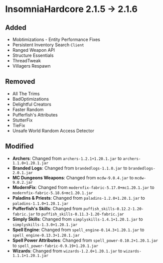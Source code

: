 # InsomniaHardcore 2.1.5 -> 2.1.6

## Added

- Mobtimizations - Entity Performance Fixes
- Persistent Inventory Search `Client`
- Ranged Weapon API
- Structure Essentials
- ThreadTweak
- Villagers Respawn
## Removed

- All The Trims
- BadOptimizations
- Delightful Creators
- Faster Random
- Pufferfish's Attributes
- StutterFix
- TieFix
- Unsafe World Random Access Detector
## Modified

- **Archers**: Changed from `archers-1.2.1+1.20.1.jar` to `archers-1.1.0+1.20.1.jar`
- **Branded Logs**: Changed from `brandedlogs-1.1.0.jar` to `brandedlogs-2.0.1.jar`
- **MC Dungeons Weapons**: Changed from `mcdw-9.0.4.jar` to `mcdw-9.0.2.jar`
- **ModernFix**: Changed from `modernfix-fabric-5.17.0+mc1.20.1.jar` to `modernfix-fabric-5.18.6+mc1.20.1.jar`
- **Paladins & Priests**: Changed from `paladins-1.2.0+1.20.1.jar` to `paladins-1.1.0+1.20.1.jar`
- **Pufferfish's Skills**: Changed from `puffish_skills-0.12.2-1.20-fabric.jar` to `puffish_skills-0.11.3-1.20-fabric.jar`
- **Simply Skills**: Changed from `simplyskills-1.4.1+1.20.1.jar` to `simplyskills-1.3.0+1.20.1.jar`
- **Spell Engine**: Changed from `spell_engine-0.14.3+1.20.1.jar` to `spell_engine-0.13.3+1.20.1.jar`
- **Spell Power Attributes**: Changed from `spell_power-0.10.2+1.20.1.jar` to `spell_power-fabric-0.9.19+1.20.1.jar`
- **Wizards**: Changed from `wizards-1.2.0+1.20.1.jar` to `wizards-1.1.1+1.20.1.jar`